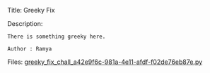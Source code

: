 Title: Greeky Fix

Description:
```
There is something greeky here.

Author : Ramya
```

Files: [greeky_fix_chall_a42e9f6c-981a-4e11-afdf-f02de76eb87e.py](https://github.com/Coder-Here/ShaktiCTF/blob/main/Misc/Greeky%20Fix/greeky_fix_chall_a42e9f6c-981a-4e11-afdf-f02de76eb87e.py)


